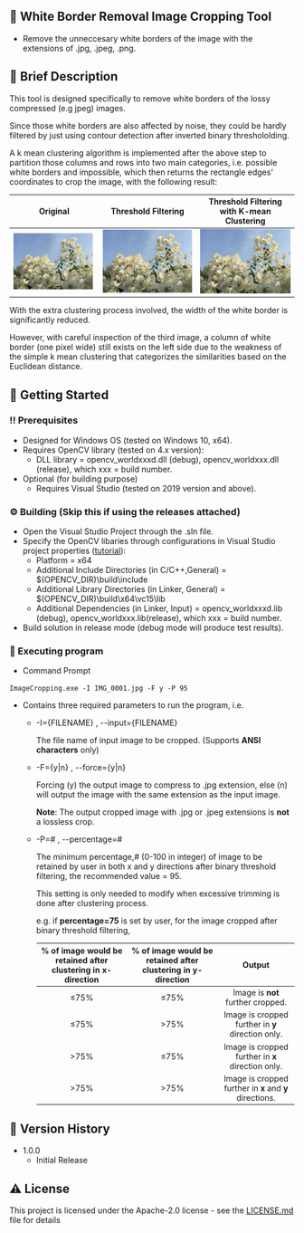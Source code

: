 ## :star2: White Border Removal Image Cropping Tool

* Remove the unneccesary white borders of the image with the extensions of .jpg, .jpeg, .png.

## :robot: Brief Description

This tool is designed specifically to remove white borders of the lossy compressed (e.g jpeg) images. 

Since those white borders are also affected by noise, they could be hardly filtered by just using contour detection after inverted binary threshololding. 

A k mean clustering algorithm is implemented after the above step to partition those columns and rows into two main categories, i.e. possible white borders and impossible, which then returns the rectangle edges' coordinates to crop the image, with the following result:


| Original | Threshold Filtering | Threshold Filtering with K-mean Clustering |
| ------------- | ------------- | ------------- |
| <img src="result/IMG_0001_original.jpg" width=100% height=100%> | <img src="result/IMG_0001_no_clustering.jpg" width=100% height=100%> | <img src="result/IMG_0001_with_clustering.jpg" width=100% height=100%> |

With the extra clustering process involved, the width of the white border is significantly reduced. 

However, with careful inspection of the third image, a column of white border (one pixel wide) still exists on the left side due to the weakness of the simple k mean clustering that categorizes the similarities based on the Euclidean distance.

## 	:toolbox: Getting Started

### :bangbang: Prerequisites

* Designed for Windows OS (tested on Windows 10, x64).
* Requires OpenCV library (tested on 4.x version):
    * DLL library = opencv_worldxxxd.dll (debug), opencv_worldxxx.dll (release), which xxx = build number.
* Optional (for building purpose)
    * Requires Visual Studio (tested on 2019 version and above).

### :gear: Building (Skip this if using the releases attached)

* Open the Visual Studio Project through the .sln file.
* Specify the OpenCV libaries through configurations in Visual Studio project properties ([tutorial](https://docs.opencv.org/4.x/dd/d6e/tutorial_windows_visual_studio_opencv.html)):
    * Platform = x64
    * Additional Include Directories (in C/C++,General) = $(OPENCV_DIR)\build\include
    * Additional Library Directories (in Linker, General) = $(OPENCV_DIR)\build\x64\vc15\lib
    * Additional Dependencies (in Linker, Input) = opencv_worldxxxd.lib (debug), opencv_worldxxx.lib(release), which xxx = build number.
* Build solution in release mode (debug mode will produce test results).

### :running: Executing program

* Command Prompt
```
ImageCropping.exe -I IMG_0001.jpg -F y -P 95
```

* Contains three required parameters to run the program, i.e.
    * -I={FILENAME} , --input={FILENAME}

        The file name of input image to be cropped. (Supports **ANSI characters** only)

    * -F={y|n} , --force={y|n} 

        Forcing (y) the output image to compress to .jpg extension, else (n) will output the image with the same extension as the input image.

        **Note**: The output cropped image with .jpg or .jpeg extensions is **not** a lossless crop.

    * -P=# , --percentage=#

        The minimum percentage,# (0-100 in integer) of image to be retained by user in both x and y directions after binary threshold filtering, the recommended value = 95. 
        
        This setting is only needed to modify when excessive trimming is done after clustering process.
        
        e.g. if **percentage=75** is set by user, for the image cropped after binary threshold filtering,

        | % of image would be retained after clustering in **x-direction** | % of image would be retained after clustering in **y-direction** | Output |
        | :-------------: | :-------------: | :-------------: |
        | ≤75% | ≤75% | Image is **not** further cropped. |
        | ≤75% | >75% | Image is cropped further in **y** direction only. |
        | >75% | ≤75% | Image is cropped further in **x** direction only. |
        | >75% | >75% | Image is cropped further in **x** and **y** directions.  |


## :scroll: Version History

* 1.0.0
    * Initial Release

## :warning: License

This project is licensed under the Apache-2.0 license - see the [LICENSE.md](LICENSE.md) file for details
